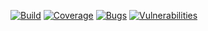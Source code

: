 [![Build](https://github.com/phanivaranasi/prebookings/actions/workflows/main.yml/badge.svg?branch=master)](https://github.com/phanivaranasi/prebookings/actions/workflows/codescan.yml)
[![Coverage](https://sonarcloud.io/api/project_badges/measure?project=phanivaranasi_prebookings&metric=coverage)](https://sonarcloud.io/summary/new_code?id=phanivaranasi_prebookings)
[![Bugs](https://sonarcloud.io/api/project_badges/measure?project=phanivaranasi_prebookings&metric=bugs)](https://sonarcloud.io/summary/new_code?id=phanivaranasi_prebookings)
[![Vulnerabilities](https://sonarcloud.io/api/project_badges/measure?project=phanivaranasi_prebookings&metric=vulnerabilities)](https://sonarcloud.io/summary/new_code?id=phanivaranasi_prebookings)

